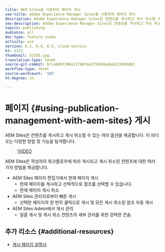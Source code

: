 ```yaml
---
title: AEM Sites을 사용하여 페이지 게시
seo-title: Adobe Experience Manager Sites을 사용하여 페이지 게시
description: Adobe Experience Manager Sites은 컨텐츠를 게시하고 게시 취소할 수 있는 여러 옵션을 제공합니다. 이 비디오는 다양한 방법 및 기능을 탐색합니다.
seo-description: Adobe Experience Manager Sites은 컨텐츠를 게시하고 게시 취소할 수 있는 여러 옵션을 제공합니다. 이 비디오는 다양한 방법 및 기능을 탐색합니다.
topics: publishing
audience: all
doc-type: feature video
activity: use
version: 6.3, 6.4, 6.5, cloud-service
kt: 4322
thumbnail: 32193.jpg
translation-type: tm+mt
source-git-commit: 67ca08bf386a217807da3755d46abed225050d02
workflow-type: tm+mt
source-wordcount: '165'
ht-degree: 1%

---
```



# 페이지 {#using-publication-management-with-aem-sites} 게시

AEM Sites은 컨텐츠를 게시하고 게시 취소할 수 있는 여러 옵션을 제공합니다. 이 비디오는 다양한 방법 및 기능을 탐색합니다.

>[!VIDEO](https://video.tv.adobe.com/v/32193?quality=12&learn=on)

AEM Sites은 작성자의 워크플로우에 따라 게시되고 게시 취소된 컨텐츠에 대한 여러 가지 방법을 제공합니다.

* AEM Sites 페이지 편집기에서 현재 페이지 게시
   * 현재 페이지를 게시하고 선택적으로 참조를 선택할 수 있습니다.
   * 현재 페이지 게시 취소
* AEM Sites 관리자로부터 빠른 게시
   * 선택한 페이지의 한 번의 클릭으로 게시 및 모든 게시 취소된 참조 자동 게시
* AEM Sites Admin에서 게시 관리
   * 일괄 게시 및 게시 취소 컨텐츠의 세부 관리를 위한 강력한 콘솔.

## 추가 리소스 {#additional-resources}

* [게시 페이지 설명서](https://docs.adobe.com/content/help/en/experience-manager-65/authoring/authoring/publishing-pages.html)
